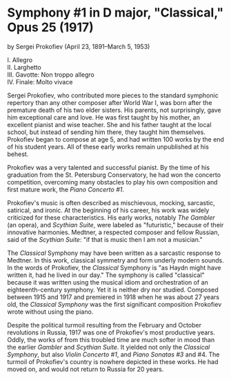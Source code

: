 # Symphony #1 in D major, "Classical," Opus 25 (1917)
by Sergei Prokofiev (April 23, 1891&ndash;March 5, 1953) 

I. Allegro  
II. Larghetto  
III. Gavotte: Non troppo allegro  
IV. Finale: Molto vivace  

Sergei Prokofiev, who contributed more pieces to the standard symphonic repertory than any other composer after World War I, was born after the premature death of his two elder sisters. His parents, not surprisingly, gave him exceptional care and love. He was first taught by his mother, an excellent pianist and wise teacher. She and his father taught at the local school, but instead of sending him there, they taught him themselves. Prokofiev began to compose at age 5, and had written 100 works by the end of his student years. All of these early works remain unpublished at his behest. 

Prokofiev was a very talented and successful pianist. By the time of his graduation from the St. Petersburg Conservatory, he had won the concerto competition, overcoming many obstacles to play his own composition and first mature work, the *Piano Concerto #1*. 

Prokofiev's music is often described as mischievous, mocking, sarcastic, satirical, and ironic. At the beginning of his career, his work was widely criticized for these characteristics. His early works, notably *The Gambler* (an opera), and *Scythian Suite*, were labeled as "futuristic," because of their innovative harmonies. Medtner, a respected composer and fellow Russian, said of the *Scythian Suite*: "if that is music then I am not a musician." 

The *Classical* Symphony may have been written as a sarcastic response to Medtner. In this work, classical symmetry and form underly modern sounds. In the words of Prokofiev, the *Classical* Symphony is "as Haydn might have written it, had he lived in our day." The symphony is called "classical" because it was written using the musical idiom and orchestration of an eighteenth-century symphony. Yet it is neither dry nor studied. Composed between 1915 and 1917 and premiered in 1918 when he was about 27 years old, the *Classical Symphony* was the first significant composition Prokofiev wrote without using the piano.

Despite the political turmoil resulting from the February and October revolutions in Russia, 1917 was one of Prokofiev's most productive years. Oddly, the works of from this troubled time are much softer in mood than the earlier *Gambler* and *Scythian Suite*. It yielded not only the *Classical Symphony*, but also *Violin Concerto #1*, and *Piano Sonatas #3* and #4. The turmoil of Prokofiev's country is nowhere depicted in these works.  He had moved on, and would not return to Russia for 20 years.
